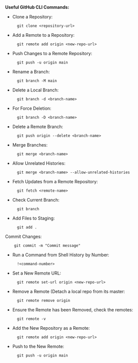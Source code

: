 **Useful GitHub CLI Commands:**

- Clone a Repository:

		git clone <repository-url> 

- Add a Remote to a Repository:

		git remote add origin <new-repo-url> 

- Push Changes to a Remote Repository:

		git push -u origin main 

- Rename a Branch:

		git branch -M main 

- Delete a Local Branch:

		git branch -d <branch-name>

- For Force Deletion:

 		git branch -D <branch-name> 

- Delete a Remote Branch:

 		git push origin --delete <branch-name> 

- Merge Branches:

 		git merge <branch-name> 

- Allow Unrelated Histories:

 		git merge <branch-name> --allow-unrelated-histories 

- Fetch Updates from a Remote Repository:

 		git fetch <remote-name> 

- Check Current Branch:

 		git branch 

- Add Files to Staging:

 		git add . 

Commit Changes:

 		git commit -m "Commit message" 

- Run a Command from Shell History by Number:

 		!<command-number> 

- Set a New Remote URL:

 		git remote set-url origin <new-repo-url> 

- Remove a Remote (Detach a local repo from its master:

 		git remote remove origin 

- Ensure the Remote has been Removed, check the remotes:

 		git remote -v 

- Add the New Repository as a Remote:

 		git remote add origin <new-repo-url> 

- Push to the New Remote:

 		git push -u origin main 
 
